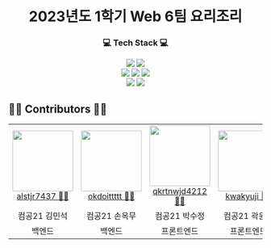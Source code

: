 <div align = "center">
  
# 2023년도 1학기 Web 6팀 요리조리

<h3>💻 Tech Stack 💻</h3>

<img src="https://img.shields.io/badge/Node.js-339933?style=flat-square&logo=Node.js&logoColor=white"/>
<img src="https://img.shields.io/badge/Firebase-FFCA28?style=flat-square&logo=Firebase&logoColor=white"/>
<br>
<img src="https://img.shields.io/badge/Html5-E34F26?style=flat-square&logo=Html5&logoColor=white"/>
<img src="https://img.shields.io/badge/CSS3-1572B6?style=flat-square&logo=CSS3&logoColor=white"/>
<img src="https://img.shields.io/badge/React-61DAFB?style=flat-square&logo=React&logoColor=white"/>
<br>
<a href="https://www.notion.so/4a11467f970840d3a645aabe3fcd1fb6" target="_blank"><img src="https://img.shields.io/badge/Notion-000000?style=flat-square&logo=Notion&logoColor=white"/></a>
<a hre="https://github.com/pknu-wap/2023_1_Wap_Web_Team6" target="_blank"><img src="https://img.shields.io/badge/Github-181717?style=flat-square&logo=Github&logoColor=white"/></a>

</div>

## 👨‍💻 Contributors 👩‍💻

<table>
  <tr>
    <td align="center">
      <a href="https://github.com/alstjr7437" target="_blank">
        <img src="https://avatars.githubusercontent.com/u/94051599?v=4" width="120px;"/>
        <br />
        <a href="https://github.com/pknu-wap/wap-ui/commits/main?author=alstjr7437" title="Code">alstjr7437 👨‍💻</a>
    </td>
    <td align="center">
      <a href="https://github.com/okdoittttt" target="_blank">
        <img src="https://avatars.githubusercontent.com/u/94339333?v=4" width="120px;"/>
        <br />
        <a href="https://github.com/pknu-wap/wap-ui/commits/main?author=okdoittttt" title="Code">okdoittttt 👨‍💻</a>
    </td>
    <td align="center">
      <a href="https://github.com/qkrtnwjd4212" target="_blank">
        <img src="https://avatars.githubusercontent.com/u/80205505?v=4" width="120px;"/>
        <br />
        <a href="https://github.com/pknu-wap/wap-ui/commits/main?author=qkrtnwjd4212" title="Code">qkrtnwjd4212 👩‍💻</a>
    </td>
    <td align="center">
      <a href="https://github.com/kwakyuji" target="_blank">
        <img src="https://avatars.githubusercontent.com/u/83887485?v=4" width="120px;"/>
        <br />
        <a href="https://github.com/pknu-wap/wap-ui/commits/main?author=kwakyuji" title="Code">kwakyuji 👩‍💻</a>
    </td>
  </tr>
  <tr>
    <td align="center">컴공21 김민석</td>
    <td align="center">컴공21 손옥무</td>
    <td align="center">컴공21 박수정</td>
    <td align="center">컴공21 곽윤지</td>
  </tr>
    <tr>
    <td align="center">백엔드</td>
    <td align="center">백엔드</td>
    <td align="center">프론트엔드</td>
    <td align="center">프론트엔드</td>
  </tr>
</table>
